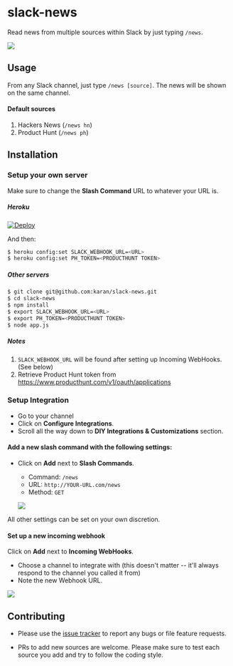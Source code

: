 slack-news
========

Read news from multiple sources within Slack by just typing `/news`.

![](http://i.imgur.com/9OU1ICP.gif)

## Usage

From any Slack channel, just type `/news [source]`. The news will be shown on the same channel.


#### Default sources

1. Hackers News (`/news hn`)
2. Product Hunt (`/news ph`)

## Installation

### Setup your own server

Make sure to change the **Slash Command** URL to whatever your URL is.

##### Heroku

[![Deploy](https://www.herokucdn.com/deploy/button.png)](https://heroku.com/deploy?template=https://github.com/karan/slack-news/tree/master)

And then:

```bash
$ heroku config:set SLACK_WEBHOOK_URL=<URL>
$ heroku config:set PH_TOKEN=<PRODUCTHUNT TOKEN>
```

##### Other servers

```bash
$ git clone git@github.com:karan/slack-news.git
$ cd slack-news
$ npm install
$ export SLACK_WEBHOOK_URL=<URL>
$ export PH_TOKEN=<PRODUCTHUNT TOKEN>
$ node app.js
```

##### Notes

1. `SLACK_WEBHOOK_URL` will be found after setting up Incoming WebHooks. (See below)
2. Retrieve Product Hunt token from https://www.producthunt.com/v1/oauth/applications

### Setup Integration

- Go to your channel
- Click on **Configure Integrations**.
- Scroll all the way down to **DIY Integrations & Customizations** section.

#### Add a new slash command with the following settings:

- Click on **Add** next to **Slash Commands**.

  - Command: `/news`
  - URL: `http://YOUR-URL.com/news`
  - Method: `GET`

  ![](http://i.imgur.com/vNL3MCk.png)

All other settings can be set on your own discretion.

#### Set up a new incoming webhook

Click on **Add** next to **Incoming WebHooks**.

  - Choose a channel to integrate with (this doesn't matter -- it'll always respond to the channel you called it from)
  - Note the new Webhook URL.

  ![](http://i.imgur.com/JRJ92xj.png)

## Contributing

- Please use the [issue tracker]() to report any bugs or file feature requests.

- PRs to add new sources are welcome. Please make sure to test each source you add and try to follow the coding style.
